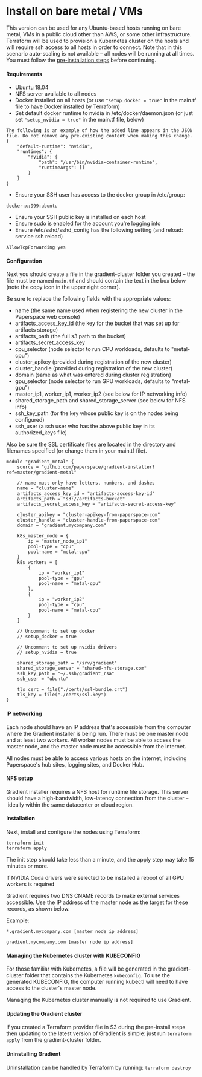 # Install on bare metal / VMs

This version can be used for any Ubuntu-based hosts running on bare metal, VMs in a public cloud other than AWS, or some other infrastructure. Terraform will be used to provision a Kubernetes cluster on the hosts and will require ssh access to all hosts in order to connect. Note that in this scenario auto-scaling is not available – all nodes will be running at all times. You must follow the [pre-installation steps](pre-installation-steps.md) before continuing.

#### Requirements

* Ubuntu 18.04
* NFS server available to all nodes
* Docker installed on all hosts \(or use `"setup_docker = true"` in the main.tf file to have Docker installed by Terraform\)
* Set default docker runtime to nvidia in /etc/docker/daemon.json \(or just set `"setup_nvidia = true"` in the main.tf file, below\) 

```text
The following is an example of how the added line appears in the JSON file. Do not remove any pre-existing content when making this change.
{
    "default-runtime": "nvidia",
    "runtimes": {
        "nvidia": {
            "path": "/usr/bin/nvidia-container-runtime",
            "runtimeArgs": []
        }
    }
}
```

* Ensure your SSH user has access to the docker group in /etc/group:

```text
docker:x:999:ubuntu
```

* Ensure your SSH public key is installed on each host
* Ensure sudo is enabled for the account you're logging into
* Ensure /etc/sshd/sshd\_config has the following setting \(and reload: service ssh reload\)

```text
AllowTcpForwarding yes
```

#### Configuration

Next you should create a file in the gradient-cluster folder you created – the file must be named `main.tf` and should contain the text in the box below \(note the copy icon in the upper right corner\).

Be sure to replace the following fields with the appropriate values:

* name \(the same name used when registering the new cluster in the Paperspace web console\)
* artifacts\_access\_key\_id \(the key for the bucket that was set up for artifacts storage\)
* artifacts\_path \(the full s3 path to the bucket\)
* artifacts\_secret\_access\_key
* cpu\_selector \(node selector to run CPU workloads, defaults to "metal-cpu"\)
* cluster\_apikey \(provided during registration of the new cluster\)
* cluster\_handle \(provided during registration of the new cluster\)
* domain \(same as what was entered during cluster registration\)
* gpu\_selector \(node selector to run GPU workloads, defaults to "metal-gpu"\)
* master\_ip1, worker\_ip1, worker\_ip2 \(see below for IP networking info\)
* shared\_storage\_path and shared\_storage\_server \(see below for NFS info\)
* ssh\_key\_path \(for the key whose public key is on the nodes being configured\)
* ssh\_user \(a ssh user who has the above public key in its authorized\_keys file\)

Also be sure the SSL certificate files are located in the directory and filenames specified \(or change them in your main.tf file\).

```text
module "gradient_metal" {
    source = "github.com/paperspace/gradient-installer?ref=master/gradient-metal"

    // name must only have letters, numbers, and dashes
    name = "cluster-name"
    artifacts_access_key_id = "artifacts-access-key-id"
    artifacts_path = "s3://artifacts-bucket"
    artifacts_secret_access_key = "artifacts-secret-access-key"
    
    cluster_apikey = "cluster-apikey-from-paperspace-com"
    cluster_handle = "cluster-handle-from-paperspace-com"
    domain = "gradient.mycompany.com"

    k8s_master_node = {
        ip = "master_node_ip1"
        pool-type = "cpu"
        pool-name = "metal-cpu"
    }
    k8s_workers = [
        {
            ip = "worker_ip1"
            pool-type = "gpu"
            pool-name = "metal-gpu"
        },
        {
            ip = "worker_ip2"
            pool-type = "cpu"
            pool-name = "metal-cpu"
        }
    ]

    // Uncomment to set up docker
    // setup_docker = true 
    
    // Uncomment to set up nvidia drivers
    // setup_nvidia = true

    shared_storage_path = "/srv/gradient"
    shared_storage_server = "shared-nfs-storage.com"
    ssh_key_path = "~/.ssh/gradient_rsa"
    ssh_user = "ubuntu"

    tls_cert = file("./certs/ssl-bundle.crt")
    tls_key = file("./certs/ssl.key")
}
```

#### IP networking

Each node should have an IP address that's accessible from the computer where the Gradient installer is being run. There must be one master node and at least two workers. All worker nodes must be able to access the master node, and the master node must be accessible from the internet.

All nodes must be able to access various hosts on the internet, including Paperspace's hub sites, logging sites, and Docker Hub.

#### NFS setup

Gradient installer requires a NFS host for runtime file storage. This server should have a high-bandwidth, low-latency connection from the cluster – ideally within the same datacenter or cloud region. 

#### Installation

Next, install and configure the nodes using Terraform:

```text
terraform init
terraform apply
```

The init step should take less than a minute, and the apply step may take 15 minutes or more.

If NVIDIA Cuda drivers were selected to be installed a reboot of all GPU workers is required

Gradient requires two DNS CNAME records to make external services accessible. Use the IP address of the master node as the target for these records, as shown below.

Example:

`*.gradient.mycompany.com [master node ip address]`

`gradient.mycompany.com [master node ip address]`

#### 

#### Managing the Kubernetes cluster with KUBECONFIG

For those familiar with Kubernetes, a file will be generated in the gradient-cluster folder that contains the Kubernetes `kubeconfig`. To use the generated KUBECONFIG, the computer running kubectl will need to have access to the cluster's master node.

Managing the Kubernetes cluster manually is not required to use Gradient.

#### Updating the Gradient cluster

If you created a Terraform provider file in S3 during the pre-install steps then updating to the latest version of Gradient is simple: just run `terraform apply` from the gradient-cluster folder.

#### Uninstalling Gradient

Uninstallation can be handled by Terraform by running: `terraform destroy`

